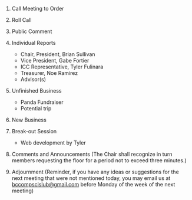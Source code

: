 1. Call Meeting to Order

2. Roll Call

3. Public Comment

4. Individual Reports
	* Chair, President, Brian Sullivan
	* Vice President, Gabe Fortier
	* ICC Representative, Tyler Fulinara
	* Treasurer, Noe Ramirez
	* Advisor(s)

5. Unfinished Business
    * Panda Fundraiser
    * Potential trip
    
6. New Business

    
    
7. Break-out Session
    * Web development by Tyler
    
8. Comments and Announcements
	(The Chair shall recognize in turn members requesting the floor for a period not to exceed three minutes.)

9. Adjournment
	(Reminder, if you have any ideas or suggestions for the next meeting that were not mentioned today, you may email us at bccompscislub@gmail.com before Monday of the week of the next meeting)

